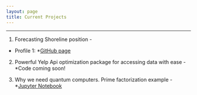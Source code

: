 ```yaml
---
layout: page
title: Current Projects
---
```



----

1.  Forecasting Shoreline position - 
* Profile 1:       *[GitHub page](https://github.com/marcbrittain/marcbrittain.github.io/blob/master/Forecasting_Profile_1/Forecasting_Profile_1.md) 

2.  Powerful Yelp Api optimization package for accessing data with ease - 
        *Code coming soon!

3.  Why we need quantum computers. Prime factorization example - 
        *[Jupyter Notebook](https://github.com/marcbrittain/Python_Tutorials/blob/master/Quantum%20Computing/Why%20we%20need%20Quantum%20Computers.ipynb)

